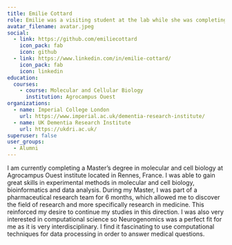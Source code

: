 ```yaml
---
title: Emilie Cottard
role: Emilie was a visiting student at the lab while she was completing her Master's degree in Molecular and Cell Biology at Agrocampus Ouest Institute (Rennes, France).
avatar_filename: avatar.jpeg
social:
  - link: https://github.com/emiliecottard
    icon_pack: fab
    icon: github
  - link: https://www.linkedin.com/in/emilie-cottard/
    icon_pack: fab
    icon: linkedin
education:
  courses:
    - course: Molecular and Cellular Biology
      institution: Agrocampus Ouest
organizations:
  - name: Imperial College London
    url: https://www.imperial.ac.uk/dementia-research-institute/
  - name: UK Dementia Research Institute
    url: https://ukdri.ac.uk/
superuser: false
user_groups:
  - Alumni
---
```

I am currently completing a Master’s degree in molecular and cell biology at Agrocampus Ouest institute located in Rennes, France. I was able to gain great skills in experimental methods in molecular and cell biology, bioinformatics and data analysis. During my Master, I was part of a pharmaceutical research team for 6 months, which allowed me to discover the field of research and more specifically research in medicine. This reinforced my desire to continue my studies in this direction. I was also very interested in computational science so Neurogenomics was a perfect fit for me as it is very interdisciplinary. I find it fascinating to use computational techniques for data processing in order to answer medical questions. 
